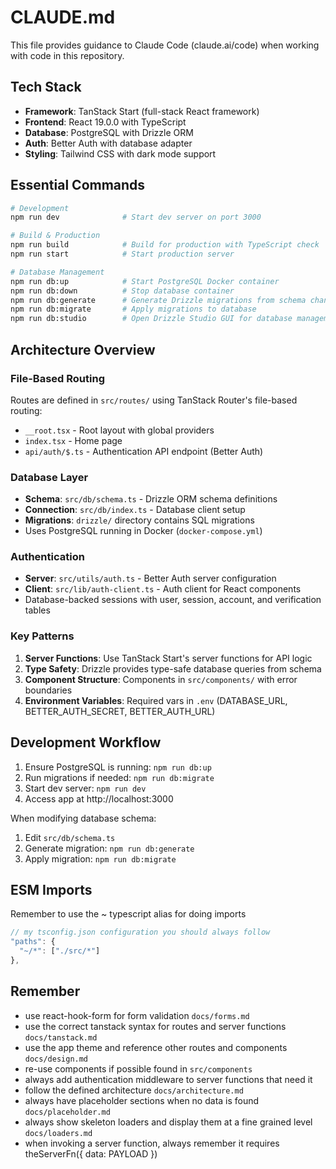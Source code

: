 # CLAUDE.md

This file provides guidance to Claude Code (claude.ai/code) when working with code in this repository.

## Tech Stack

- **Framework**: TanStack Start (full-stack React framework)
- **Frontend**: React 19.0.0 with TypeScript
- **Database**: PostgreSQL with Drizzle ORM
- **Auth**: Better Auth with database adapter
- **Styling**: Tailwind CSS with dark mode support

## Essential Commands

```bash
# Development
npm run dev              # Start dev server on port 3000

# Build & Production
npm run build            # Build for production with TypeScript check
npm run start            # Start production server

# Database Management
npm run db:up            # Start PostgreSQL Docker container
npm run db:down          # Stop database container
npm run db:generate      # Generate Drizzle migrations from schema changes
npm run db:migrate       # Apply migrations to database
npm run db:studio        # Open Drizzle Studio GUI for database management
```

## Architecture Overview

### File-Based Routing

Routes are defined in `src/routes/` using TanStack Router's file-based routing:

- `__root.tsx` - Root layout with global providers
- `index.tsx` - Home page
- `api/auth/$.ts` - Authentication API endpoint (Better Auth)

### Database Layer

- **Schema**: `src/db/schema.ts` - Drizzle ORM schema definitions
- **Connection**: `src/db/index.ts` - Database client setup
- **Migrations**: `drizzle/` directory contains SQL migrations
- Uses PostgreSQL running in Docker (`docker-compose.yml`)

### Authentication

- **Server**: `src/utils/auth.ts` - Better Auth server configuration
- **Client**: `src/lib/auth-client.ts` - Auth client for React components
- Database-backed sessions with user, session, account, and verification tables

### Key Patterns

1. **Server Functions**: Use TanStack Start's server functions for API logic
2. **Type Safety**: Drizzle provides type-safe database queries from schema
3. **Component Structure**: Components in `src/components/` with error boundaries
4. **Environment Variables**: Required vars in `.env` (DATABASE_URL, BETTER_AUTH_SECRET, BETTER_AUTH_URL)

## Development Workflow

1. Ensure PostgreSQL is running: `npm run db:up`
2. Run migrations if needed: `npm run db:migrate`
3. Start dev server: `npm run dev`
4. Access app at http://localhost:3000

When modifying database schema:

1. Edit `src/db/schema.ts`
2. Generate migration: `npm run db:generate`
3. Apply migration: `npm run db:migrate`

## ESM Imports

Remember to use the ~ typescript alias for doing imports

```typescript
// my tsconfig.json configuration you should always follow
"paths": {
  "~/*": ["./src/*"]
},
```

## Remember

- use react-hook-form for form validation `docs/forms.md`
- use the correct tanstack syntax for routes and server functions `docs/tanstack.md`
- use the app theme and reference other routes and components `docs/design.md`
- re-use components if possible found in `src/components`
- always add authentication middleware to server functions that need it
- follow the defined architecture `docs/architecture.md`
- always have placeholder sections when no data is found `docs/placeholder.md`
- always show skeleton loaders and display them at a fine grained level `docs/loaders.md`
- when invoking a server function, always remember it requires theServerFn({ data: PAYLOAD })
